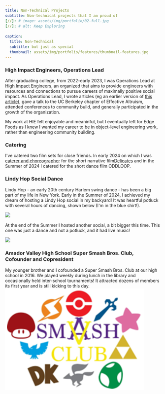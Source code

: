 ```yaml
---
title: Non-Technical Projects
subtitle: Non-technical projects that I am proud of
[//]: # image: assets/img/portfolio/02-full.jpg
[//]: # alt: Keep Exploring

caption:
  title: Non-Technical
  subtitle: but just as special
  thumbnail: assets/img/portfolio/features/thumbnail-features.jpg
---
```

### High Impact Engineers, Operations Lead
After graduating college, from 2022-early 2023, I was Operations Lead at [High Impact Engineers](https://www.highimpactengineers.org/), an organized that aims to provide engineers with resources and connections to pursue careers of maximally positive social impact. As Operations Lead, I wrote articles (eg an earlier version of [this article](https://www.highimpactengineers.org/how-engineers-can-have-impact-working-in-biosecurity)), gave a talk to the UC Berkeley chapter of Effective Altruism, attended conferences to community build, and generally participated in the growth of the organization.

My work at HIE felt enjoyable and meaninful, but I eventually left for Edge Foods as I knew I wanted my career to be in object-level engineering work, rather than engineering community building.
### Catering
I've catered two film sets for close friends. In early 2024 on which I was [caterer and choreographer](https://www.imdb.com/title/tt33295155/?ref_=ttfc_fc_tt) for the short narrative film[Delicates](https://www.instagram.com/delicates.film/) and in the Summer of 2024 I catered for the short dance film ODDLOOP.
### Lindy Hop Social Dance
Lindy Hop - an early 20th century Harlem swing dance - has been a big part of my life in New York. Early in the Summer of 2024, I achieved my dream of hosting a Lindy Hop social in my backyard! It was heartful potluck with several hours of dancing, shown below (I'm in the blue shirt!).

![](assets/img/portfolio/non-technical/social1.gif)

At the end of the Summer I hosted another social, a bit bigger this time. This one was just a dance and not a potluck, and it had live music!

![](assets/img/portfolio/non-technical/social2.gif)
### Amador Valley High School Super Smash Bros. Club, Cofounder and Copresident
My younger brother and I cofounded a Super Smash Bros. Club at our high school in 2016. We played weekly during lunch in the library and occasionally held inter-school tournaments! It attracted dozens of members its first year and is still kicking to this day.
![](assets/img/portfolio/non-technical/smash.png)
